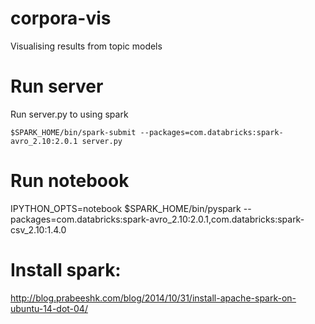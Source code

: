 # corpora-vis
Visualising results from topic models

# Run server

Run server.py to using spark

```
$SPARK_HOME/bin/spark-submit --packages=com.databricks:spark-avro_2.10:2.0.1 server.py
```
# Run notebook

IPYTHON_OPTS=notebook $SPARK_HOME/bin/pyspark --packages=com.databricks:spark-avro_2.10:2.0.1,com.databricks:spark-csv_2.10:1.4.0

# Install spark:

http://blog.prabeeshk.com/blog/2014/10/31/install-apache-spark-on-ubuntu-14-dot-04/
